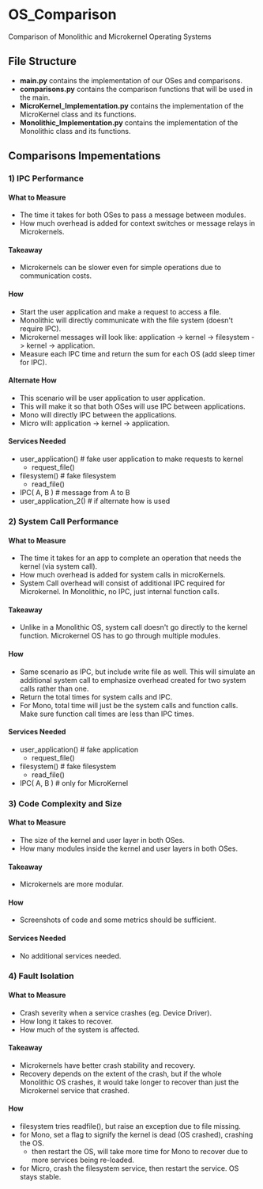 # OS_Comparison

Comparison of Monolithic and Microkernel Operating Systems

## File Structure

- **main.py** contains the implementation of our OSes and comparisons.
- **comparisons.py** contains the comparison functions that will be used in the main.
- **MicroKernel_Implementation.py** contains the implementation of the MicroKernel class and its functions.
- **Monolithic_Implementation.py** contains the implementation of the Monolithic class and its functions.

## Comparisons Impementations

### 1) IPC Performance

#### What to Measure

- The time it takes for both OSes to pass a message between modules.
- How much overhead is added for context switches or message relays in Microkernels.

#### Takeaway

- Microkernels can be slower even for simple operations due to communication costs.

#### How

- Start the user application and make a request to access a file.
- Monolithic will directly communicate with the file system (doesn't require IPC).
- Microkernel messages will look like: application -> kernel -> filesystem -> kernel -> application.
- Measure each IPC time and return the sum for each OS (add sleep timer for IPC).

#### Alternate How

- This scenario will be user application to user application.
- This will make it so that both OSes will use IPC between applications.
- Mono will directly IPC between the applications.
- Micro will: application -> kernel -> application.

#### Services Needed

- user_application()		# fake user application to make requests to kernel
  - request_file()
- filesystem()			# fake filesystem
  - read_file()
- IPC( A, B )			# message from A to B
- user_application_2()	# if alternate how is used

### 2) System Call Performance

#### What to Measure

- The time it takes for an app to complete an operation that needs the kernel (via system call).
- How much overhead is added for system calls in microKernels.
- System Call overhead will consist of additional IPC required for Microkernel. In Monolithic, no IPC, just internal function calls.

#### Takeaway

- Unlike in a Monolithic OS, system call doesn't go directly to the kernel function. Microkernel OS has to go through multiple modules.

#### How

- Same scenario as IPC, but include write file as well. This will simulate an additional system call to emphasize overhead created for two system calls rather than one.
- Return the total times for system calls and IPC.
- For Mono, total time will just be the system calls and function calls. Make sure function call times are less than IPC times.

#### Services Needed

- user_application()	# fake application
  - request_file()
- filesystem()		# fake filesystem
  - read_file()
- IPC( A, B )		# only for MicroKernel

### 3) Code Complexity and Size

#### What to Measure

- The size of the kernel and user layer in both OSes.
- How many modules inside the kernel and user layers in both OSes.

#### Takeaway

- Microkernels are more modular.

#### How

- Screenshots of code and some metrics should be sufficient.

#### Services Needed

- No additional services needed.

### 4) Fault Isolation

#### What to Measure

- Crash severity when a service crashes (eg. Device Driver).
- How long it takes to recover.
- How much of the system is affected.

#### Takeaway

- Microkernels have better crash stability and recovery.
- Recovery depends on the extent of the crash, but if the whole Monolithic OS crashes, it would take longer to recover than just the Microkernel service that crashed.

#### How

- filesystem tries readfile(), but raise an exception due to file missing.
- for Mono, set a flag to signify the kernel is dead (OS crashed), crashing the OS.
  - then restart the OS, will take more time for Mono to recover due to more services being re-loaded.
- for Micro, crash the filesystem service, then restart the service. OS stays stable.
